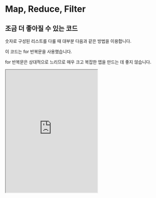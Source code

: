 # Map, Reduce, Filter

## 조금 더 좋아질 수 있는 코드

숫자로 구성된 리스트를 다룰 때 대부분 다음과 같은 방법을 이용합니다.

이 코드는 for 반복문을 사용했습니다.

for 반복문은 상대적으로 느리므로 매우 크고 복잡한 앱을 만드는 데 좋지 않습니다.

<iframe
  loading="lazy" title="Python Playground" src="https://trinket.io/embed/python3/0be5e6efb5" height="400" />

## `map()`

다음과 같은 예시를 보겠습니다.

매우 간단합니다.

<iframe
  loading="lazy" title="Python Playground" src="https://trinket.io/embed/python3/373f6daa17" height="400" />

1. 먼저, `map()` 함수의 첫 번째 매개변수에는 함수의 이름을 넣습니다.
2. 만일 어떤 계산을 하는 함수 (예: x에 2를 곱하는 함수)가 존재하지 않는다면 그 함수를 만드세요.
3. 그리고 두 번째에는 리스트 변수 이름을 넣습니다.
4. 마지막으로, 리스트 형태로 바꾸기 위하여 `list()` 함수를 사용하면 for 반복문을 사용한 것과 같지만 더 효율적입니다.

`map()` 함수에서 나만의 함수를 넣으려면 `lambda(익명 함수)`를 이용할 수 있습니다.

<iframe
  loading="lazy" title="Python Playground" src="https://trinket.io/embed/python3/22c2bc5172" height="400" />

`lambda`를 이용할 때 첫 번째 매개변수가 들어오는 값(`mainList`에 있는 숫자의 값)이기 때문에 매개변수의 이름은 우리가 정할 수 있습니다.

n이 될 수 있고 `number` 또는 `num`이 될 수 있지만 존재해야 하고 돌아오는 값이 있어야 합니다.

만일 어떤 함수가 x개 매개변수가 필요하다면 x개 리스트를 입력하면 됩니다.

그리고 `lambda`에서는 x개 매개변수를 만들면 됩니다.

참고로 `map()`은 리스트에서 숫자뿐만 아니라 모든 데이터 형태를 반복할 수 있습니다.

문자도 됩니다.

## 리스트의 값 필터링

필터링이라고 하면 '정수기에서 더러운 물질을 필터링한다'라는 말이 떠오르지 않나요?

필터링은 어떤 리스트에서 아이템이 특정 조건에 해당한다면 버린다는 뜻이 있습니다.

위의 예시에서 음의 정수는 다 제거를 하고 양의 정수와 0만 남겼습니다.

`filter()` 메서드는 `map()`의 매개변수와 같습니다.

1. 첫 번째는 필터링하는 함수이지만 돌아오는 것이 꼭 불리언이어야합니다. 왜냐하면 필터링은 '어떤 조건에 해당하면' 이라는 뜻이기 때문에 조건이 맞다, 틀리다로 구분할 수 있기 때문입니다.
2. 그리고 다른 매개변수는 다 필터링의 조건에서 필요한 매개변수의 수입니다.

참고로 `map()`과 같이 `lambda` 대신 `def`를 이용한 함수여도 되고 이미 존재하는 함수를 사용해도 됩니다.

<iframe
  loading="lazy" title="Python Playground" src="https://trinket.io/embed/python3/9eb9345774" height="400" />

## `reduce()`

`reduce()`는 어떤 리스트의 값들을 다 어떤 연산이나 함수를 이용하여 하나로 만드는 함수입니다.

예를 들어 문자가 담긴 리스트의 모든 문자를 합한 값을 계산하고 싶다면 for 반복문 대신 `reduce()`를 사용하는 방법도 있습니다.

하지만 `reduce()`는 아직 파이썬에서 존재하지 않기 때문에 `functools`라는 모듈에서만 사용할 수 있습니다.

옆에 있는 코드를 실행하면 `'Hello, World!.'`라고 출력이 됩니다.

만일 `reduce()`의 값이 여러 개라면 먼저 하나하나 함수에 집어넣고 돌아오는 값을 저장한 후 모든 값을 한꺼번에 돌려줍니다.

<iframe
  loading="lazy" title="Python Playground" src="https://trinket.io/embed/python3/294b66f2c5" height="400" />
